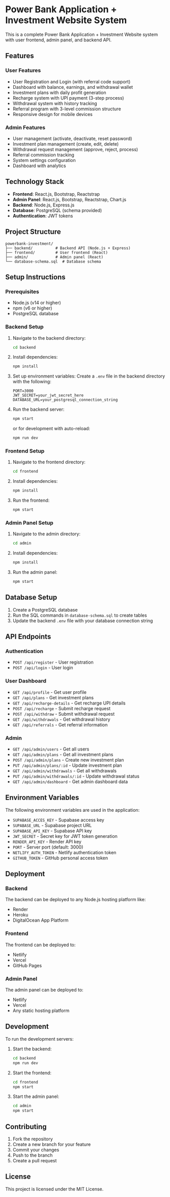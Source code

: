 # Power Bank Application + Investment Website System

This is a complete Power Bank Application + Investment Website system with user frontend, admin panel, and backend API.

## Features

### User Features
- User Registration and Login (with referral code support)
- Dashboard with balance, earnings, and withdrawal wallet
- Investment plans with daily profit generation
- Recharge system with UPI payment (3-step process)
- Withdrawal system with history tracking
- Referral program with 3-level commission structure
- Responsive design for mobile devices

### Admin Features
- User management (activate, deactivate, reset password)
- Investment plan management (create, edit, delete)
- Withdrawal request management (approve, reject, process)
- Referral commission tracking
- System settings configuration
- Dashboard with analytics

## Technology Stack

- **Frontend**: React.js, Bootstrap, Reactstrap
- **Admin Panel**: React.js, Bootstrap, Reactstrap, Chart.js
- **Backend**: Node.js, Express.js
- **Database**: PostgreSQL (schema provided)
- **Authentication**: JWT tokens

## Project Structure

```
powerbank-investment/
├── backend/          # Backend API (Node.js + Express)
├── frontend/         # User frontend (React)
├── admin/            # Admin panel (React)
└── database-schema.sql  # Database schema
```

## Setup Instructions

### Prerequisites
- Node.js (v14 or higher)
- npm (v6 or higher)
- PostgreSQL database

### Backend Setup

1. Navigate to the backend directory:
   ```bash
   cd backend
   ```

2. Install dependencies:
   ```bash
   npm install
   ```

3. Set up environment variables:
   Create a `.env` file in the backend directory with the following:
   ```
   PORT=3000
   JWT_SECRET=your_jwt_secret_here
   DATABASE_URL=your_postgresql_connection_string
   ```

4. Run the backend server:
   ```bash
   npm start
   ```
   or for development with auto-reload:
   ```bash
   npm run dev
   ```

### Frontend Setup

1. Navigate to the frontend directory:
   ```bash
   cd frontend
   ```

2. Install dependencies:
   ```bash
   npm install
   ```

3. Run the frontend:
   ```bash
   npm start
   ```

### Admin Panel Setup

1. Navigate to the admin directory:
   ```bash
   cd admin
   ```

2. Install dependencies:
   ```bash
   npm install
   ```

3. Run the admin panel:
   ```bash
   npm start
   ```

## Database Setup

1. Create a PostgreSQL database
2. Run the SQL commands in `database-schema.sql` to create tables
3. Update the backend `.env` file with your database connection string

## API Endpoints

### Authentication
- `POST /api/register` - User registration
- `POST /api/login` - User login

### User Dashboard
- `GET /api/profile` - Get user profile
- `GET /api/plans` - Get investment plans
- `GET /api/recharge-details` - Get recharge UPI details
- `POST /api/recharge` - Submit recharge request
- `POST /api/withdraw` - Submit withdrawal request
- `GET /api/withdrawals` - Get withdrawal history
- `GET /api/referrals` - Get referral information

### Admin
- `GET /api/admin/users` - Get all users
- `GET /api/admin/plans` - Get all investment plans
- `POST /api/admin/plans` - Create new investment plan
- `PUT /api/admin/plans/:id` - Update investment plan
- `GET /api/admin/withdrawals` - Get all withdrawals
- `PUT /api/admin/withdrawals/:id` - Update withdrawal status
- `GET /api/admin/dashboard` - Get admin dashboard data

## Environment Variables

The following environment variables are used in the application:

- `SUPABASE_ACCES_KEY` - Supabase access key
- `SUPABASE_URL` - Supabase project URL
- `SUPABASE_API_KEY` - Supabase API key
- `JWT_SECRET` - Secret key for JWT token generation
- `RENDER_API_KEY` - Render API key
- `PORT` - Server port (default: 3000)
- `NETLIFY_AUTH_TOKEN` - Netlify authentication token
- `GITHUB_TOKEN` - GitHub personal access token

## Deployment

### Backend
The backend can be deployed to any Node.js hosting platform like:
- Render
- Heroku
- DigitalOcean App Platform

### Frontend
The frontend can be deployed to:
- Netlify
- Vercel
- GitHub Pages

### Admin Panel
The admin panel can be deployed to:
- Netlify
- Vercel
- Any static hosting platform

## Development

To run the development servers:

1. Start the backend:
   ```bash
   cd backend
   npm run dev
   ```

2. Start the frontend:
   ```bash
   cd frontend
   npm start
   ```

3. Start the admin panel:
   ```bash
   cd admin
   npm start
   ```

## Contributing

1. Fork the repository
2. Create a new branch for your feature
3. Commit your changes
4. Push to the branch
5. Create a pull request

## License

This project is licensed under the MIT License.
